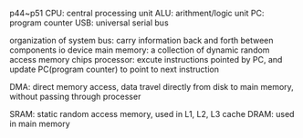 p44~p51
CPU: central processing unit
ALU: arithment/logic unit
PC: program counter
USB: universal serial bus

organization of system
bus: carry information back and forth between components
io device
main memory: a collection of dynamic random access memory chips
processor: excute instructions pointed by PC, and update PC(program counter) to point to next instruction

DMA: direct memory access, data travel directly from disk to main memory, without passing through processer

SRAM: static random access memory, used in L1, L2, L3 cache
DRAM: used in main memory


